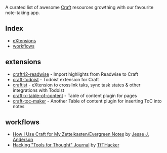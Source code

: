 A curated list of awesome [Craft](https://www.craft.do/) resources growthing with our favourite note-taking app.

## Index
- [eXtensions](#extensions)
- [workflows](#workflows)

## extensions

- [craft42-readwise](https://github.com/TfTHacker/craft42-readwise) - Import highlights from Readwise to Craft
- [craft-todoist](https://github.com/thomaszdxsn/craft-todoist) - Todoist extension for Craft
- [craftist](https://github.com/FlohGro-dev/Craftist) - eXtension to crosslink taks, sync task states & other integrations with Todoist
- [craft-x-table-of-content](https://github.com/itshxu/craft-x-table-of-content) - Table of content plugin for pages
- [craft-toc-maker](https://github.com/timpcfan/craft-toc-maker) - Another Table of content plugin for inserting ToC into notes

## workflows

- [How I Use Craft for My Zettelkasten/Evergreen Notes](https://jessejanderson.com/posts/how-i-use-craft-for-my-zettelkasten-evergreen-notes) by [Jesse J. Anderson](https://jessejanderson.com/)
- [Hacking "Tools for Thought" Journal](https://www.craft.do/s/JxGqtPMkM8veTK) by [TfTHacker](https://twitter.com/tfthacker)
